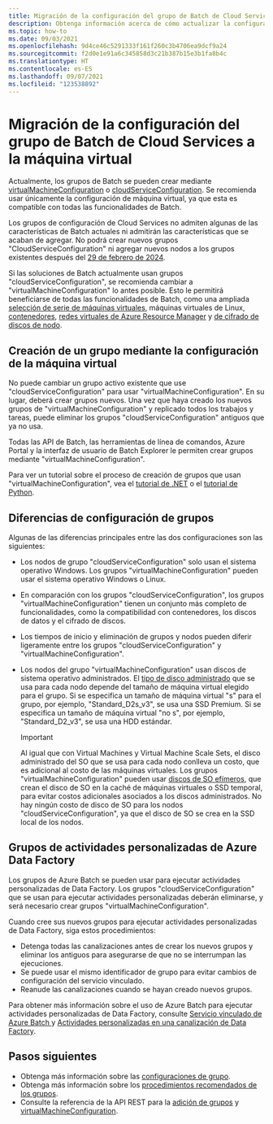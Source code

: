 ```yaml
---
title: Migración de la configuración del grupo de Batch de Cloud Services a Virtual Machines
description: Obtenga información acerca de cómo actualizar la configuración del grupo a la configuración más reciente y recomendada.
ms.topic: how-to
ms.date: 09/03/2021
ms.openlocfilehash: 9d4ce46c5291333f161f260c3b4706ea9dcf9a24
ms.sourcegitcommit: f2d0e1e91a6c345858d3c21b387b15e3b1fa8b4c
ms.translationtype: HT
ms.contentlocale: es-ES
ms.lasthandoff: 09/07/2021
ms.locfileid: "123538892"
---
```

# <a name="migrate-batch-pool-configuration-from-cloud-services-to-virtual-machine"></a>Migración de la configuración del grupo de Batch de Cloud Services a la máquina virtual

Actualmente, los grupos de Batch se pueden crear mediante [virtualMachineConfiguration](/rest/api/batchservice/pool/add#virtualmachineconfiguration) o [cloudServiceConfiguration](/rest/api/batchservice/pool/add#cloudserviceconfiguration). Se recomienda usar únicamente la configuración de máquina virtual, ya que esta es compatible con todas las funcionalidades de Batch.

Los grupos de configuración de Cloud Services no admiten algunas de las características de Batch actuales ni admitirán las características que se acaban de agregar. No podrá crear nuevos grupos "CloudServiceConfiguration" ni agregar nuevos nodos a los grupos existentes después del [29 de febrero de 2024](https://azure.microsoft.com/updates/azure-batch-cloudserviceconfiguration-pools-will-be-retired-on-29-february-2024/).

Si las soluciones de Batch actualmente usan grupos "cloudServiceConfiguration", se recomienda cambiar a "virtualMachineConfiguration" lo antes posible. Esto le permitirá beneficiarse de todas las funcionalidades de Batch, como una ampliada [selección de serie de máquinas virtuales](batch-pool-vm-sizes.md), máquinas virtuales de Linux, [contenedores](batch-docker-container-workloads.md), [redes virtuales de Azure Resource Manager](batch-virtual-network.md) y [de cifrado de discos de nodo](disk-encryption.md).

## <a name="create-a-pool-using-virtual-machine-configuration"></a>Creación de un grupo mediante la configuración de la máquina virtual

No puede cambiar un grupo activo existente que use "cloudServiceConfiguration" para usar "virtualMachineConfiguration". En su lugar, deberá crear grupos nuevos. Una vez que haya creado los nuevos grupos de "virtualMachineConfiguration" y replicado todos los trabajos y tareas, puede eliminar los grupos "cloudServiceConfiguration" antiguos que ya no usa.

Todas las API de Batch, las herramientas de línea de comandos, Azure Portal y la interfaz de usuario de Batch Explorer le permiten crear grupos mediante "virtualMachineConfiguration".

Para ver un tutorial sobre el proceso de creación de grupos que usan "virtualMachineConfiguration", vea el [tutorial de .NET](tutorial-parallel-dotnet.md) o el [tutorial de Python](tutorial-parallel-python.md).

## <a name="pool-configuration-differences"></a>Diferencias de configuración de grupos

Algunas de las diferencias principales entre las dos configuraciones son las siguientes:

- Los nodos de grupo "cloudServiceConfiguration" solo usan el sistema operativo Windows. Los grupos "virtualMachineConfiguration" pueden usar el sistema operativo Windows o Linux.
- En comparación con los grupos "cloudServiceConfiguration", los grupos "virtualMachineConfiguration" tienen un conjunto más completo de funcionalidades, como la compatibilidad con contenedores, los discos de datos y el cifrado de discos.
- Los tiempos de inicio y eliminación de grupos y nodos pueden diferir ligeramente entre los grupos "cloudServiceConfiguration" y "virtualMachineConfiguration".
- Los nodos del grupo "virtualMachineConfiguration" usan discos de sistema operativo administrados. El [tipo de disco administrado](../virtual-machines/disks-types.md) que se usa para cada nodo depende del tamaño de máquina virtual elegido para el grupo. Si se especifica un tamaño de máquina virtual "s" para el grupo, por ejemplo, "Standard_D2s_v3", se usa una SSD Premium. Si se especifica un tamaño de máquina virtual "no s", por ejemplo, "Standard_D2_v3", se usa una HDD estándar.

   > [!IMPORTANT]
   > Al igual que con Virtual Machines y Virtual Machine Scale Sets, el disco administrado del SO que se usa para cada nodo conlleva un costo, que es adicional al costo de las máquinas virtuales. Los grupos "virtualMachineConfiguration" pueden usar [discos de SO efímeros](create-pool-ephemeral-os-disk.md), que crean el disco de SO en la caché de máquinas virtuales o SSD temporal, para evitar costos adicionales asociados a los discos administrados. No hay ningún costo de disco de SO para los nodos "cloudServiceConfiguration", ya que el disco de SO se crea en la SSD local de los nodos.

## <a name="azure-data-factory-custom-activity-pools"></a>Grupos de actividades personalizadas de Azure Data Factory

Los grupos de Azure Batch se pueden usar para ejecutar actividades personalizadas de Data Factory. Los grupos "cloudServiceConfiguration" que se usan para ejecutar actividades personalizadas deberán eliminarse, y será necesario crear grupos "virtualMachineConfiguration".

Cuando cree sus nuevos grupos para ejecutar actividades personalizadas de Data Factory, siga estos procedimientos:

- Detenga todas las canalizaciones antes de crear los nuevos grupos y eliminar los antiguos para asegurarse de que no se interrumpan las ejecuciones.
- Se puede usar el mismo identificador de grupo para evitar cambios de configuración del servicio vinculado.
- Reanude las canalizaciones cuando se hayan creado nuevos grupos.

Para obtener más información sobre el uso de Azure Batch para ejecutar actividades personalizadas de Data Factory, consulte [Servicio vinculado de Azure Batch ](../data-factory/compute-linked-services.md#azure-batch-linked-service) y [Actividades personalizadas en una canalización de Data Factory](../data-factory/transform-data-using-dotnet-custom-activity.md).

## <a name="next-steps"></a>Pasos siguientes

- Obtenga más información sobre las [configuraciones de grupo](nodes-and-pools.md#configurations).
- Obtenga más información sobre los [procedimientos recomendados de los grupos](best-practices.md#pools).
- Consulte la referencia de la API REST para la [adición de grupos](/rest/api/batchservice/pool/add) y [virtualMachineConfiguration](/rest/api/batchservice/pool/add#virtualmachineconfiguration).